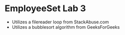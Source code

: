 # EmployeeSet Lab 3

- Utilizes a filereader loop from StackAbuse.com
- Utilizes a bubblesort algorithm from GeeksForGeeks
